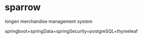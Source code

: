 # sparrow
longen merchandise management system

springboot+springData+springSecurity+postgreSQL+thymeleaf
